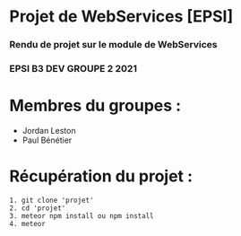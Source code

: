 # Projet de WebServices [EPSI]

### Rendu de projet sur le module de WebServices 
### EPSI B3 DEV GROUPE 2 2021

# Membres du groupes : 
- Jordan Leston 
- Paul Bénétier

# Récupération du projet : 
```
1. git clone 'projet'
2. cd 'projet'
3. meteor npm install ou npm install 
4. meteor
```
